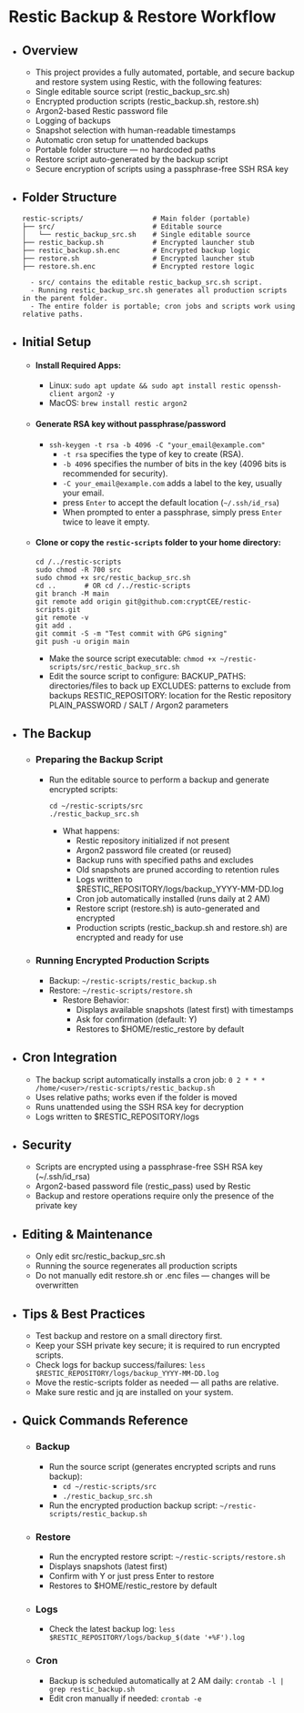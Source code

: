 # Restic Backup & Restore Workflow
- ## Overview
	- This project provides a fully automated, portable, and secure backup and restore system using Restic, with the following features:
	- Single editable source script (restic_backup_src.sh)
	- Encrypted production scripts (restic_backup.sh, restore.sh)
	- Argon2-based Restic password file
	- Logging of backups
	- Snapshot selection with human-readable timestamps
	- Automatic cron setup for unattended backups
	- Portable folder structure — no hardcoded paths
	- Restore script auto-generated by the backup script
	- Secure encryption of scripts using a passphrase-free SSH RSA key

- ## Folder Structure
	```
	restic-scripts/                 # Main folder (portable)
  	├── src/                        # Editable source
  	│   └── restic_backup_src.sh    # Single editable source
  	├── restic_backup.sh            # Encrypted launcher stub
  	├── restic_backup.sh.enc        # Encrypted backup logic
  	├── restore.sh                  # Encrypted launcher stub
  	├── restore.sh.enc              # Encrypted restore logic
	```
		- src/ contains the editable restic_backup_src.sh script.
		- Running restic_backup_src.sh generates all production scripts in the parent folder.
		- The entire folder is portable; cron jobs and scripts work using relative paths.

- ## Initial Setup

	- #### Install Required Apps:
		- Linux: `sudo apt update && sudo apt install restic openssh-client argon2 -y`
		- MacOS: `brew install restic argon2`
	- #### Generate RSA key without passphrase/password
		- `ssh-keygen -t rsa -b 4096 -C "your_email@example.com"`
			- `-t rsa` specifies the type of key to create (RSA).
			- `-b 4096` specifies the number of bits in the key (4096 bits is recommended for security).
			- `-C your_email@example.com` adds a label to the key, usually your email.
			- press `Enter` to accept the default location (`~/.ssh/id_rsa`)
			- When prompted to enter a passphrase, simply press `Enter` twice to leave it empty.
	- #### Clone or copy the `restic-scripts` folder to your home directory:
		```
		cd /../restic-scripts
		sudo chmod -R 700 src
		sudo chmod +x src/restic_backup_src.sh
		cd ..		# OR cd /../restic-scripts
		git branch -M main
		git remote add origin git@github.com:cryptCEE/restic-scripts.git
		git remote -v
		git add .
		git commit -S -m "Test commit with GPG signing"
		git push -u origin main
		```
		- Make the source script executable:
			`chmod +x ~/restic-scripts/src/restic_backup_src.sh`
		- Edit the source script to configure:
				BACKUP_PATHS: directories/files to back up
				EXCLUDES: patterns to exclude from backups
				RESTIC_REPOSITORY: location for the Restic repository
				PLAIN_PASSWORD / SALT / Argon2 parameters

- ## The Backup
	- ### Preparing the Backup Script
	 	- Run the editable source to perform a backup and generate encrypted scripts:
			```
			cd ~/restic-scripts/src
			./restic_backup_src.sh
			```
			- What happens:
				- Restic repository initialized if not present
				- Argon2 password file created (or reused)
				- Backup runs with specified paths and excludes
				- Old snapshots are pruned according to retention rules
				- Logs written to $RESTIC_REPOSITORY/logs/backup_YYYY-MM-DD.log
				- Cron job automatically installed (runs daily at 2 AM)
				- Restore script (restore.sh) is auto-generated and encrypted
				- Production scripts (restic_backup.sh and restore.sh) are encrypted and ready for use
	- ### Running Encrypted Production Scripts
		- Backup:
			`~/restic-scripts/restic_backup.sh`
		- Restore:
			`~/restic-scripts/restore.sh`
			- Restore Behavior:
				- Displays available snapshots (latest first) with timestamps
				- Ask for confirmation (default: Y)
				- Restores to $HOME/restic_restore by default

- ## Cron Integration
	- The backup script automatically installs a cron job:
		`0 2 * * * /home/<user>/restic-scripts/restic_backup.sh`
	- Uses relative paths; works even if the folder is moved
	- Runs unattended using the SSH RSA key for decryption
	- Logs written to $RESTIC_REPOSITORY/logs

- ## Security
	- Scripts are encrypted using a passphrase-free SSH RSA key (~/.ssh/id_rsa)
	- Argon2-based password file (restic_pass) used by Restic
	- Backup and restore operations require only the presence of the private key

- ## Editing & Maintenance
	- Only edit src/restic_backup_src.sh
	- Running the source regenerates all production scripts
	- Do not manually edit restore.sh or .enc files — changes will be overwritten

- ## Tips & Best Practices
	- Test backup and restore on a small directory first.
	- Keep your SSH private key secure; it is required to run encrypted scripts.
	- Check logs for backup success/failures:
		`less $RESTIC_REPOSITORY/logs/backup_YYYY-MM-DD.log`
	- Move the restic-scripts folder as needed — all paths are relative.
	- Make sure restic and jq are installed on your system.

- ## Quick Commands Reference
	- ### Backup
		- Run the source script (generates encrypted scripts and runs backup):
			- `cd ~/restic-scripts/src`
			- `./restic_backup_src.sh`
		- Run the encrypted production backup script:
			`~/restic-scripts/restic_backup.sh`
	- ### Restore
		- Run the encrypted restore script:
			`~/restic-scripts/restore.sh`
		- Displays snapshots (latest first)
		- Confirm with Y or just press Enter to restore
		- Restores to $HOME/restic_restore by default
   
	- ### Logs
		- Check the latest backup log:
			`less $RESTIC_REPOSITORY/logs/backup_$(date '+%F').log`
   
	- ### Cron
		- Backup is scheduled automatically at 2 AM daily:
			`crontab -l | grep restic_backup.sh`
		- Edit cron manually if needed:
			`crontab -e`
